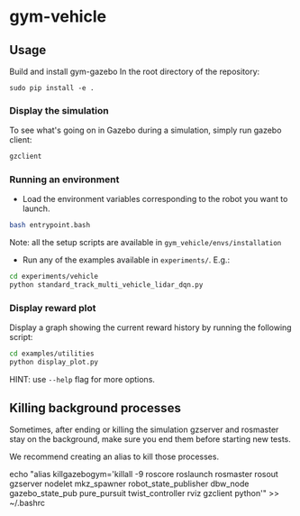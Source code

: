 # gym-vehicle

## Usage

Build and install gym-gazebo
In the root directory of the repository:

```
sudo pip install -e .
```

### Display the simulation

To see what's going on in Gazebo during a simulation, simply run gazebo client:

```bash
gzclient
```

### Running an environment

- Load the environment variables corresponding to the robot you want to launch.

```bash
bash entrypoint.bash
```

Note: all the setup scripts are available in `gym_vehicle/envs/installation`

- Run any of the examples available in `experiments/`. E.g.:

```bash
cd experiments/vehicle
python standard_track_multi_vehicle_lidar_dqn.py
```

### Display reward plot

Display a graph showing the current reward history by running the following script:

```bash
cd examples/utilities
python display_plot.py
```

HINT: use `--help` flag for more options.

## Killing background processes

Sometimes, after ending or killing the simulation gzserver and rosmaster stay on the background, make sure you end them before starting new tests.

We recommend creating an alias to kill those processes.

echo "alias killgazebogym='killall -9 roscore roslaunch rosmaster rosout gzserver nodelet mkz_spawner robot_state_publisher dbw_node gazebo_state_pub pure_pursuit twist_controller rviz gzclient python'" >> ~/.bashrc